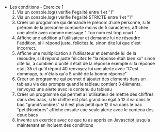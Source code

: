 - Les conditions - Exercice 1
    1. Via un console.log() vérifie l'egalité entre 1 et "1"
    2. Via un console.log() vérifie l'egalité STRICTE entre 1 et "1"
    3. Créer un programme qui demande le prénom d'une personne, si le prénom de la personne comporte moins de 5 caractères, affichée une alerte avec comme message " Ton nom est trop court "
    4. Affiche une addition a l'utilisateur et demande lui de résoudre l'addition, si il répond juste, félicitez le, sinon dite lui que c'est incorrect.
    5. Affiche une multiplication à l'utilisateur et demande lui de la résoudre, si il répond juste félicitez le "la réponse était bien xx" sinon dite lui, à combien d'unité il était de la réponse exemple si la réponse etait 35 et qu'il répont 40 renvoyez lui une alerte avec "C'est dommage, tu n'étais qu'a 5 unité de la bonne réponse"
    6. Créer un programme qui permet d'ajouter des elements dans un tableau via des prompts quand le tableau contient 3 éléments, renvoyez une alerte avec le contenu du tableau
    7. Créer un programme qui permet a l'utilisateur de mettre des chiffres dans des bacs, si le chiffre est plus grand ou égal à 12 il va dans le bac "grandNombres" si il est plus petit que 12 il va dans le bac "petitNombres" affiche ensuite une seule alerte avec le contenu des deux bacs
    8. Invente un exercice avec ce que tu as appris en Javascript jusqu'a maintenant en incluent des conditions